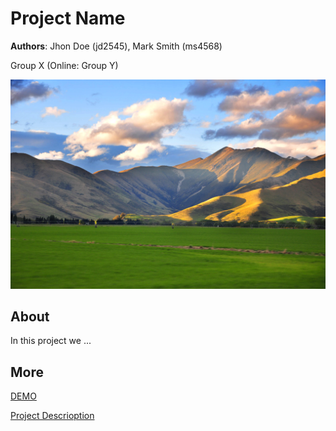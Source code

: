 # Project Name
**Authors**: Jhon Doe (jd2545), Mark Smith (ms4568)

Group X (Online: Group Y) 

![Screenhot](screenshot.jpg)


## About
In this project we ...

## More
[DEMO](https://nyu-vis-fall2018.github.io/storytelling-group-17-students-performance/)

[Project Descrioption](https://github.com/NYU-VIS-FALL2018/storytelling-group-17-students-performance/blob/master/Project%20report.pdf)
